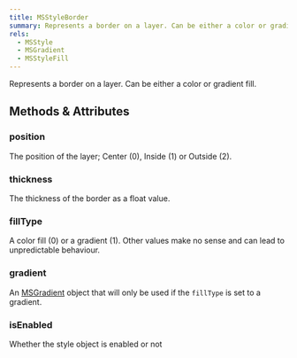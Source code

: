 ```yaml
---
title: MSStyleBorder
summary: Represents a border on a layer. Can be either a color or gradient fill.
rels:
  - MSStyle
  - MSGradient
  - MSStyleFill
---
```


Represents a border on a layer. Can be either a color or gradient fill.

## Methods & Attributes

### position

The position of the layer; Center (0), Inside (1) or Outside (2).

### thickness

The thickness of the border as a float value.

### fillType

A color fill (0) or a gradient (1). Other values make no sense and can lead to unpredictable behaviour.

### gradient

An [MSGradient](/docs/MSGradient/) object that will only be used if the `fillType` is set to a gradient.

### isEnabled

Whether the style object is enabled or not
